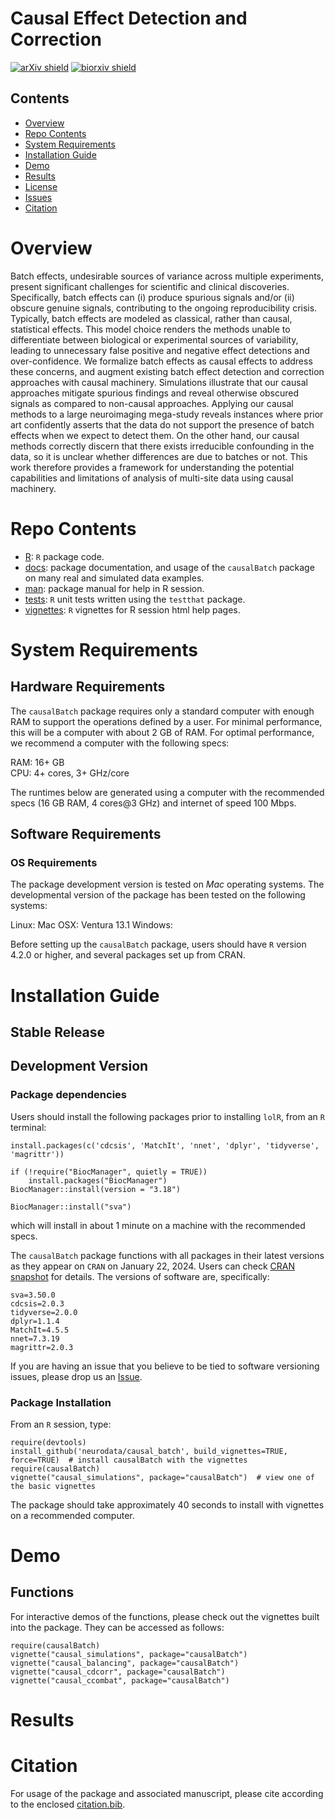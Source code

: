 # Causal Effect Detection and Correction

[![arXiv shield](https://img.shields.io/badge/arXiv-2307.13868-red.svg?style=flat)](https://arxiv.org/abs/2307.13868)
[![biorxiv shield](https://img.shields.io/badge/bioRxiv-2021.09.03.458920-blue.svg?style=flat)](https://www.biorxiv.org/content/10.1101/2021.09.03.458920v6)

## Contents

- [Overview](#overview)
- [Repo Contents](#repo-contents)
- [System Requirements](#system-requirements)
- [Installation Guide](#installation-guide)
- [Demo](#demo)
- [Results](#results)
- [License](./LICENSE)
- [Issues](https://github.com/ebridge2/causalBatch/issues)
- [Citation](#citation)


# Overview

Batch effects, undesirable sources of variance across multiple experiments, present significant challenges for scientific and clinical discoveries. Specifically, batch effects can (i) produce spurious signals and/or (ii) obscure genuine signals, contributing to the ongoing reproducibility crisis. Typically, batch effects are modeled as classical, rather than causal, statistical effects. This model choice renders the methods unable to differentiate between biological or experimental sources of variability, leading to unnecessary false positive and negative effect detections and over-confidence. We formalize batch effects as causal effects to address these concerns, and augment existing batch effect detection and correction approaches with causal machinery. Simulations illustrate that our causal approaches mitigate spurious findings and reveal otherwise obscured signals as compared to non-causal approaches. Applying our causal methods to a large neuroimaging mega-study reveals instances where prior art confidently asserts that the data do not support the presence of batch effects when we expect to detect them. On the other hand, our causal methods correctly discern that there exists irreducible confounding in the data, so it is unclear whether differences are due to batches or not. This work therefore provides a framework for understanding the potential capabilities and limitations of analysis of multi-site data using causal machinery.

# Repo Contents

- [R](./R): `R` package code.
- [docs](./docs): package documentation, and usage of the `causalBatch` package on many real and simulated data examples.
- [man](./man): package manual for help in R session.
- [tests](./tests): `R` unit tests written using the `testthat` package.
- [vignettes](./vignettes): `R` vignettes for R session html help pages.


# System Requirements

## Hardware Requirements

The `causalBatch` package requires only a standard computer with enough RAM to support the operations defined by a user. For minimal performance, this will be a computer with about 2 GB of RAM. For optimal performance, we recommend a computer with the following specs:

RAM: 16+ GB  
CPU: 4+ cores, 3+ GHz/core

The runtimes below are generated using a computer with the recommended specs (16 GB RAM, 4 cores@3 GHz) and internet of speed 100 Mbps.

## Software Requirements

### OS Requirements

The package development version is tested on *Mac* operating systems. The developmental version of the package has been tested on the following systems:

Linux: 
Mac OSX:  Ventura 13.1
Windows:  

Before setting up the `causalBatch` package, users should have `R` version 4.2.0 or higher, and several packages set up from CRAN.

# Installation Guide

## Stable Release



## Development Version

### Package dependencies

Users should install the following packages prior to installing `lolR`, from an `R` terminal:

```
install.packages(c('cdcsis', 'MatchIt', 'nnet', 'dplyr', 'tidyverse', 'magrittr'))

if (!require("BiocManager", quietly = TRUE))
    install.packages("BiocManager")
BiocManager::install(version = "3.18")

BiocManager::install("sva")
```

which will install in about 1 minute on a machine with the recommended specs.

The `causalBatch` package functions with all packages in their latest versions as they appear on `CRAN` on January 22, 2024. Users can check [CRAN snapshot](https://mran.microsoft.com/timemachine/) for details. The versions of software are, specifically:
```
sva=3.50.0
cdcsis=2.0.3
tidyverse=2.0.0
dplyr=1.1.4
MatchIt=4.5.5
nnet=7.3.19
magrittr=2.0.3
```

If you are having an issue that you believe to be tied to software versioning issues, please drop us an [Issue](https://github.com/neurodata/causal_batch/issues). 

### Package Installation

From an `R` session, type:

```
require(devtools)
install_github('neurodata/causal_batch', build_vignettes=TRUE, force=TRUE)  # install causalBatch with the vignettes
require(causalBatch)
vignette("causal_simulations", package="causalBatch")  # view one of the basic vignettes
```

The package should take approximately 40 seconds to install with vignettes on a recommended computer. 

# Demo

## Functions

For interactive demos of the functions, please check out the vignettes built into the package. They can be accessed as follows:

```
require(causalBatch)
vignette("causal_simulations", package="causalBatch")
vignette("causal_balancing", package="causalBatch")
vignette("causal_cdcorr", package="causalBatch")
vignette("causal_ccombat", package="causalBatch")
```

# Results

# Citation

For usage of the package and associated manuscript, please cite according to the enclosed [citation.bib](./citation.bib).

